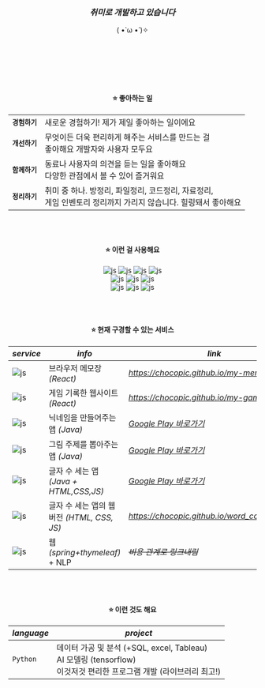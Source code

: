 <div align=center>
<br><br><br>


### *취미로 개발하고 있습니다* 
( •̀ ω •́ )✧

<br><br><br><br><br>

#### ⭐ 좋아하는 일
|||
|----|----|
|**`경험하기`**|새로운 경험하기! 제가 제일 좋아하는 일이에요
|**`개선하기`**|무엇이든 더욱 편리하게 해주는 서비스를 만드는 걸 <br> 좋아해요 개발자와 사용자 모두요|
|**`함께하기`**|동료나 사용자의 의견을 듣는 일을 좋아해요 <br>다양한 관점에서 볼 수 있어 즐거워요|
|**`정리하기`**|취미 중 하나. 방정리, 파일정리, 코드정리, 자료정리, <br> 게임 인벤토리 정리까지 가리지 않습니다. 힐링돼서 좋아해요|

<br><br>
  
#### ⭐ 이런 걸 사용해요
![js](https://img.shields.io/badge/React-61DAFB?style=flat&logo=React&logoColor=ffffff)
![js](https://img.shields.io/badge/JavaScript-333333?style=flat&logo=JavaScript&logoColor=ffffff)
![js](https://img.shields.io/badge/HTML-E34F26?style=flat&logo=HTML5&logoColor=ffffff)
![js](https://img.shields.io/badge/CSS-1572B6?style=flat&logo=CSS3&logoColor=ffffff)
<br/>
![js](https://img.shields.io/badge/Notion-000000?style=flat&logo=Notion&logoColor=ffffff)
![js](https://img.shields.io/badge/VSCode-007ACC?style=flat&logo=VisualStudioCode&logoColor=ffffff)
![js](https://img.shields.io/badge/Figma-F24E1E?style=flat&logo=Figma&logoColor=ffffff)
<br/>
![js](https://img.shields.io/badge/Python-3776AB?style=flat&logo=Python&logoColor=ffffff)
![js](https://img.shields.io/badge/Android-3DDC84?style=flate&logo=Android&logoColor=ffffff)
![js](https://img.shields.io/badge/Java-333333?style=flat&logo=Java&logoColor=ffffff)
<br/>


<br><br>

#### ⭐ 현재 구경할 수 있는 서비스
|*service*|*info*|*link*|
|---|---|---|
|![js](https://img.shields.io/badge/MYMEMO-61DAFB?style=social&logo=Github&logoColor=000000) | 브라우저 메모장 *(React)* | *<a href='https://chocopic.github.io/my-memo/' target='_blank'>https://chocopic.github.io/my-memo/</a>* |
|![js](https://img.shields.io/badge/MYPLAY-61DAFB?style=social&logo=Github&logoColor=000000) | 게임 기록한 웹사이트 *(React)* | *<a href='https://chocopic.github.io/my-game-mall/' target='_blank'>https://chocopic.github.io/my-game-mall/</a>*|
|![js](https://img.shields.io/badge/닉네임생성마법사-3DDC84?style=social&logo=GooglePlay&logoColor=000000) | 닉네임을 만들어주는 앱 *(Java)* | *<a href='https://play.google.com/store/apps/details?id=com.nick.nicknamecreator&pcampaignid=web_share' target='_blank'>Google Play 바로가기</a>*|
|![js](https://img.shields.io/badge/뭐그리지-3DDC84?style=social&logo=GooglePlay&logoColor=000000)| 그림 주제를 뽑아주는 앱 *(Java)* | *<a href='https://play.google.com/store/apps/details?id=com.drawing.keywordpick&pcampaignid=web_share' target='_blank'>Google Play 바로가기</a>*|
|![js](https://img.shields.io/badge/글자수세기-3DDC84?style=social&logo=GooglePlay&logoColor=000000)| 글자 수 세는 앱 *(Java + HTML,CSS,JS)* | *<a href='https://play.google.com/store/apps/details?id=com.nick.wordcounter' target='_blank'>Google Play 바로가기</a>*|
|![js](https://img.shields.io/badge/글자수세기-61DAFB?style=social&logo=Github&logoColor=000000) | 글자 수 세는 앱의 웹 버전 *(HTML, CSS, JS)* | *<a href='https://chocopic.github.io/word_counter_new/' target='_blank'>https://chocopic.github.io/word_counter_new/</a>* |
|![js](https://img.shields.io/badge/홍대생의카공지도-6DB33F?style=social&logo=AmazonEC2&logoColor=000000) | 웹 *(spring+thymeleaf)* + NLP |*~~비용 관계로 링크내림~~*|

<br><br>

#### ⭐ 이런 것도 해요
|*language*|*project*|
|---|---|
|`Python`|데이터 가공 및 분석 (+SQL, excel, Tableau)<br>AI 모델링 (tensorflow)<br>이것저것 편리한 프로그램 개발 (라이브러리 최고!)|

</div>

<!--
**ChocoPic/chocopic** is a ✨ _special_ ✨ repository because its `README.md` (this file) appears on your GitHub profile.

Here are some ideas to get you started:

- 🔭 I’m currently working on ...
- 🌱 I’m currently learning ...
- 👯 I’m looking to collaborate on ...
- 🤔 I’m looking for help with ...
- 💬 Ask me about ...
- 📫 How to reach me: ...
- 😄 Pronouns: ...
- ⚡ Fun fact: ...
-->

